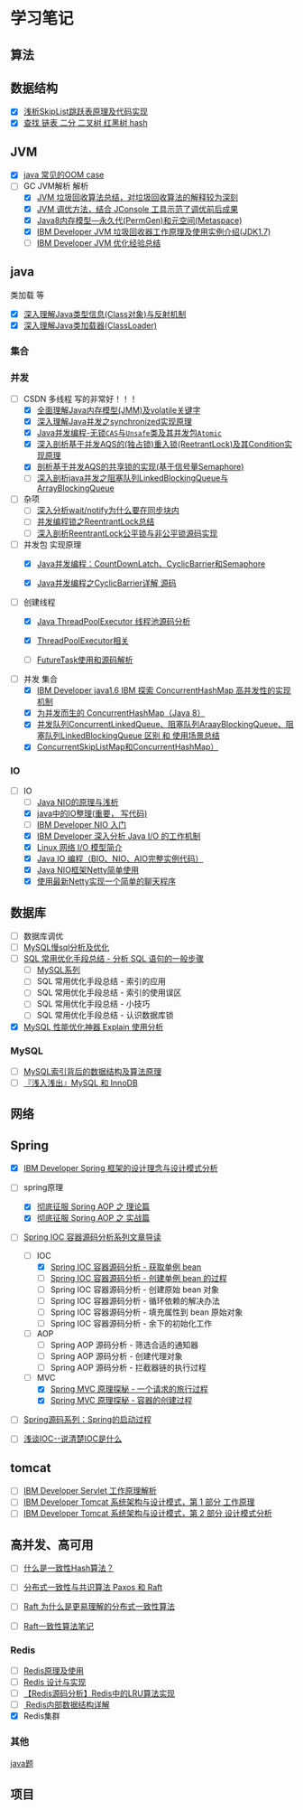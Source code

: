 # 学习笔记

## 算法

## 数据结构

- [x] [浅析SkipList跳跃表原理及代码实现](https://blog.csdn.net/ict2014/article/details/17394259)
- [x] [查找 链表 二分 二叉树 红黑树 hash](../search/search.md)

## JVM

- [x] [java 常见的OOM case](https://wenchao.ren/2019/08/java-%E5%B8%B8%E8%A7%81%E7%9A%84OOM-case/)
- [ ] GC JVM解析 解析
  - [x] [JVM 垃圾回收算法总结，对垃圾回收算法的解释较为深刻](https://blog.csdn.net/ol_beta/article/details/6791229)
  - [x] [JVM 调优方法，结合 JConsole 工具示范了调优前后成果](https://blog.csdn.net/gzh0222/article/details/8363032)
  - [x] [Java8内存模型—永久代(PermGen)和元空间(Metaspace)](https://www.cnblogs.com/paddix/p/5309550.html)
  - [x] [IBM Developer JVM 垃圾回收器工作原理及使用实例介绍(JDK1.7)](https://www.ibm.com/developerworks/cn/java/j-lo-JVMGarbageCollection/)
  - [ ] [IBM Developer JVM 优化经验总结](https://www.ibm.com/developerworks/cn/java/j-lo-jvm-optimize-experience/index.html)

## java

类加载 等
- [x] [深入理解Java类型信息(Class对象)与反射机制](https://blog.csdn.net/javazejian/article/details/70768369)
- [x] [深入理解Java类加载器(ClassLoader)](https://blog.csdn.net/javazejian/article/details/73413292)

### 集合

### 并发

- [ ] CSDN 多线程 写的非常好！！！
  - [x] [全面理解Java内存模型(JMM)及volatile关键字](https://blog.csdn.net/javazejian/article/details/72772461)
  - [x] [深入理解Java并发之synchronized实现原理](https://blog.csdn.net/javazejian/article/details/72828483)
  - [x] [Java并发编程-无锁`CAS`与`Unsafe`类及其并发包`Atomic`](https://blog.csdn.net/javazejian/article/details/72772470#无锁的执行者-cas)
  - [x] [深入剖析基于并发AQS的(独占锁)重入锁(ReetrantLock)及其Condition实现原理](https://blog.csdn.net/javazejian/article/details/75043422)
  - [x] [剖析基于并发AQS的共享锁的实现(基于信号量Semaphore) ](https://blog.csdn.net/javazejian/article/details/76167357)
  - [ ] [深入剖析java并发之阻塞队列LinkedBlockingQueue与ArrayBlockingQueue](https://blog.csdn.net/javazejian/article/details/77410889)

- [ ] 杂项
  - [ ] [深入分析wait/notify为什么要在同步块内](https://blog.csdn.net/lsgqjh/article/details/61915074)
  - [ ] [并发编程锁之ReentrantLock总结](https://blog.reactor.top/2018/01/31/%E5%B9%B6%E5%8F%91%E7%BC%96%E7%A8%8B%E9%94%81%E4%B9%8BReentrantLock%E6%80%BB%E7%BB%93/)
  - [ ] [深入剖析ReentrantLock公平锁与非公平锁源码实现](https://blog.csdn.net/lsgqjh/article/details/63685058)

- [ ] 并发包 实现原理
  - [x] [Java并发编程：CountDownLatch、CyclicBarrier和Semaphore](https://www.cnblogs.com/dolphin0520/p/3920397.html)
  - [x] [Java并发编程之CyclicBarrier详解 源码](https://blog.csdn.net/qq_38293564/article/details/80558157)


- [ ] 创建线程
  - [x] [Java ThreadPoolExecutor 线程池源码分析](https://segmentfault.com/a/1190000008693801)
  - [x] [ThreadPoolExecutor相关](https://wenchao.ren/2019/08/ThreadPoolExecutor%E7%9B%B8%E5%85%B3/)
  - [ ] [FutureTask使用和源码解析](https://wenchao.ren/2019/03/FutureTask%E4%BD%BF%E7%94%A8%E5%92%8C%E6%BA%90%E7%A0%81%E8%A7%A3%E6%9E%90/)


- [ ] 并发 集合
  - [x] [IBM Developer java1.6 IBM 探索 ConcurrentHashMap 高并发性的实现机制](https://www.ibm.com/developerworks/cn/java/java-lo-concurrenthashmap/index.html)
  - [x] [为并发而生的 ConcurrentHashMap（Java 8）](https://www.cnblogs.com/yangming1996/p/8031199.html)
  - [x] [并发队列ConcurrentLinkedQueue、阻塞队列AraayBlockingQueue、阻塞队列LinkedBlockingQueue 区别 和  使用场景总结](https://www.cnblogs.com/wzhanke/p/4763356.html)
  - [x] [ConcurrentSkipListMap和ConcurrentHashMap）](https://www.cnblogs.com/ygj0930/p/6543901.html)

### IO

- [ ] IO
    - [ ] [Java NIO的原理与浅析](https://itimetraveler.github.io/2018/05/15/%E3%80%90Java%E3%80%91NIO%E7%9A%84%E7%90%86%E8%A7%A3/)
    - [x] [java中的IO整理(重要， 写代码)](https://www.cnblogs.com/rollenholt/archive/2011/09/11/2173787.html)
    - [ ] [IBM Developer NIO 入门](https://www.ibm.com/developerworks/cn/education/java/j-nio/j-nio.html)
    - [x] [IBM Developer 深入分析 Java I/O 的工作机制](https://www.ibm.com/developerworks/cn/java/j-lo-javaio/index.html)
    - [x] [Linux 网络 I/O 模型简介](http://blog.anxpp.com/index.php/archives/884/)
    - [x] [Java IO 编程（BIO、NIO、AIO完整实例代码）](http://blog.anxpp.com/index.php/archives/895/)
    - [x] [Java NIO框架Netty简单使用](http://blog.anxpp.com/index.php/archives/997/)
    - [x] [使用最新Netty实现一个简单的聊天程序](http://blog.anxpp.com/index.php/archives/997/)

## 数据库

- [ ] 数据库调优
- [ ] [MySQL慢sql分析及优化](https://segmentfault.com/a/1190000006726948#articleHeader0)
- [ ] [SQL 常用优化手段总结 - 分析 SQL 语句的一般步骤](https://www.jianshu.com/p/663b8f38db9f)
    - [ ] [MySQL系列](https://www.jianshu.com/nb/23992160)
    - [ ] SQL 常用优化手段总结 - 索引的应用
    - [ ] SQL 常用优化手段总结 - 索引的使用误区
    - [ ] SQL 常用优化手段总结 - 小技巧
    - [ ] SQL 常用优化手段总结 - 认识数据库锁
- [x] [MySQL 性能优化神器 Explain 使用分析](https://segmentfault.com/a/1190000008131735)

### MySQL

- [ ] [MySQL索引背后的数据结构及算法原理](http://blog.codinglabs.org/articles/theory-of-mysql-index.html)
- [ ] [『浅入浅出』MySQL 和 InnoDB](https://draveness.me/mysql-innodb)

## 网络

## Spring

- [x] [IBM Developer Spring 框架的设计理念与设计模式分析](https://www.ibm.com/developerworks/cn/java/j-lo-spring-principle/index.html)
- [ ] spring原理
    - [x] [彻底征服 Spring AOP 之 理论篇](https://segmentfault.com/a/1190000007469968)
    - [x] [彻底征服 Spring AOP 之 实战篇](https://segmentfault.com/a/1190000007469982)
- [ ] [Spring IOC 容器源码分析系列文章导读](http://www.tianxiaobo.com/2018/05/30/Spring-IOC-%E5%AE%B9%E5%99%A8%E6%BA%90%E7%A0%81%E5%88%86%E6%9E%90%E7%B3%BB%E5%88%97%E6%96%87%E7%AB%A0%E5%AF%BC%E8%AF%BB/)
  - [ ] IOC
      - [x] [Spring IOC 容器源码分析 - 获取单例 bean](http://www.tianxiaobo.com/2018/06/01/Spring-IOC-%E5%AE%B9%E5%99%A8%E6%BA%90%E7%A0%81%E5%88%86%E6%9E%90-%E8%8E%B7%E5%8F%96%E5%8D%95%E4%BE%8B-bean/)
      - [ ] [Spring IOC 容器源码分析 - 创建单例 bean 的过程](http://www.tianxiaobo.com/2018/06/04/Spring-IOC-%E5%AE%B9%E5%99%A8%E6%BA%90%E7%A0%81%E5%88%86%E6%9E%90-%E5%88%9B%E5%BB%BA%E5%8D%95%E4%BE%8B-bean/)
      - [ ] Spring IOC 容器源码分析 - 创建原始 bean 对象
      - [ ] Spring IOC 容器源码分析 - 循环依赖的解决办法
      - [ ] Spring IOC 容器源码分析 - 填充属性到 bean 原始对象
      - [ ] Spring IOC 容器源码分析 - 余下的初始化工作
  - [ ] AOP
      - [ ] Spring AOP 源码分析 - 筛选合适的通知器
      - [ ] Spring AOP 源码分析 - 创建代理对象
      - [ ] Spring AOP 源码分析 - 拦截器链的执行过程
  - [ ] MVC
      - [x] [Spring MVC 原理探秘 - 一个请求的旅行过程](http://www.tianxiaobo.com/2018/06/29/Spring-MVC-%E5%8E%9F%E7%90%86%E6%8E%A2%E7%A7%98-%E4%B8%80%E4%B8%AA%E8%AF%B7%E6%B1%82%E7%9A%84%E6%97%85%E8%A1%8C%E8%BF%87%E7%A8%8B/)
      - [x] [Spring MVC 原理探秘 - 容器的创建过程](http://www.tianxiaobo.com/2018/06/30/Spring-MVC-%E5%8E%9F%E7%90%86%E6%8E%A2%E7%A7%98-%E5%AE%B9%E5%99%A8%E7%9A%84%E5%88%9B%E5%BB%BA%E8%BF%87%E7%A8%8B/)
- [ ] [Spring源码系列：Spring的启动过程](https://juejin.im/post/59a286866fb9a0249d616fbb)

- [ ] [浅谈IOC--说清楚IOC是什么](https://www.cnblogs.com/debuglzq/archive/2013/06/05/3107957.html)


## tomcat

- [ ] [IBM Developer Servlet 工作原理解析](https://www.ibm.com/developerworks/cn/java/j-lo-servlet/index.html)
- [ ] [IBM Developer Tomcat 系统架构与设计模式，第 1 部分 工作原理](https://www.ibm.com/developerworks/cn/java/j-lo-tomcat1/index.html)
- [ ] [IBM Developer Tomcat 系统架构与设计模式，第 2 部分 设计模式分析](https://www.ibm.com/developerworks/cn/java/j-lo-tomcat1/index.html)

## 高并发、高可用

- [ ] [什么是一致性Hash算法？](https://zhuanlan.zhihu.com/p/34985026)
- [ ] [分布式一致性与共识算法  Paxos 和 Raft ](https://draveness.me/consensus)
- [ ] [Raft 为什么是更易理解的分布式一致性算法](https://www.cnblogs.com/mindwind/p/5231986.html)
- [ ] [Raft一致性算法笔记](https://www.jianshu.com/p/096ae57d1fe0)



### Redis

- [ ] [Redis原理及使用](http://www.uml.org.cn/sjjm/201803161.asp)
- [ ] [Redis 设计与实现](http://redisbook.com/index.html)
- [ ] [【Redis源码分析】Redis中的LRU算法实现](https://segmentfault.com/a/1190000017555834)
- [ ] [ Redis内部数据结构详解](http://zhangtielei.com/posts/server.html)
- [x] Redis集群

### 其他

[java题](http://www.iocoder.cn/Interview/good-collection/?title)

## 项目
